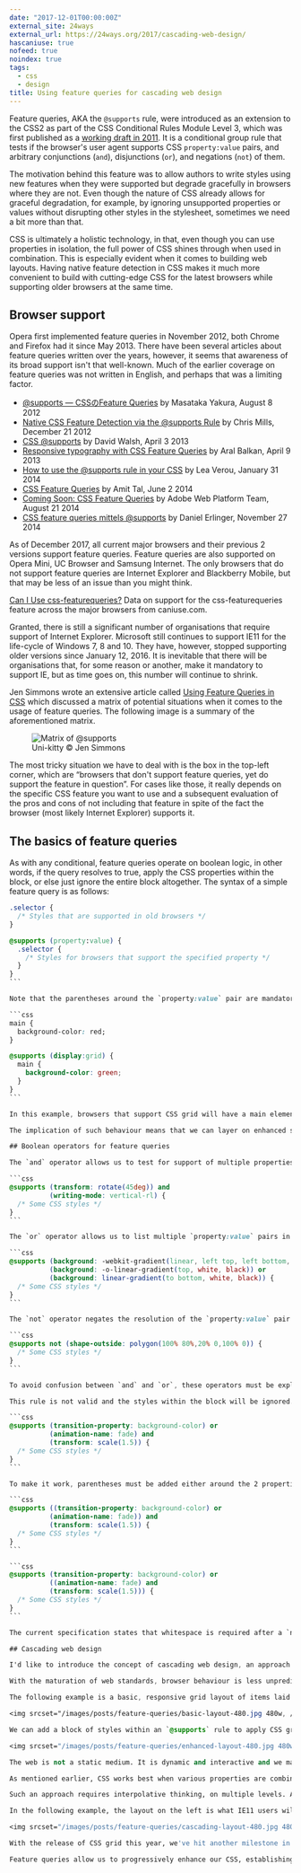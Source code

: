 ```yaml
---
date: "2017-12-01T00:00:00Z"
external_site: 24ways
external_url: https://24ways.org/2017/cascading-web-design/
hascaniuse: true
nofeed: true
noindex: true
tags:
  - css
  - design
title: Using feature queries for cascading web design
---
```


Feature queries, AKA the `@supports` rule, were introduced as an extension to the CSS2 as part of the CSS Conditional Rules Module Level 3, which was first published as a [working draft in 2011](https://www.w3.org/TR/2011/WD-css3-conditional-20110901/). It is a conditional group rule that tests if the browser's user agent supports CSS `property:value` pairs, and arbitrary conjunctions (`and`), disjunctions (`or`), and negations (`not`) of them.

The motivation behind this feature was to allow authors to write styles using new features when they were supported but degrade gracefully in browsers where they are not. Even though the nature of CSS already allows for graceful degradation, for example, by ignoring unsupported properties or values without disrupting other styles in the stylesheet, sometimes we need a bit more than that.

CSS is ultimately a holistic technology, in that, even though you can use properties in isolation, the full power of CSS shines through when used in combination. This is especially evident when it comes to building web layouts. Having native feature detection in CSS makes it much more convenient to build with cutting-edge CSS for the latest browsers while supporting older browsers at the same time.

## Browser support

Opera first implemented feature queries in November 2012, both Chrome and Firefox had it since May 2013. There have been several articles about feature queries written over the years, however, it seems that awareness of its broad support isn't that well-known. Much of the earlier coverage on feature queries was not written in English, and perhaps that was a limiting factor.

<ul>
  <li class="no-margin"><a href="http://myakura.hatenablog.com/entry/2012/08/08/012516">@supports ― CSSのFeature Queries</a> by Masataka Yakura, August 8 2012</li>
  <li class="no-margin"><a href="https://dev.opera.com/articles/native-css-feature-detection/">Native CSS Feature Detection via the @supports Rule</a> by Chris Mills, December 21 2012</li>
  <li class="no-margin"><a href="https://davidwalsh.name/css-supports">CSS @supports</a> by David Walsh, April 3 2013</li>
  <li class="no-margin"><a href="https://ar.al/scribbles/responsive-typography-with-css-feature-queries/">Responsive typography with CSS Feature Queries</a> by Aral Balkan, April 9 2013</li>
  <li class="no-margin"><a href="http://www.creativebloq.com/css3/how-use-supports-rule-your-css-11410545">How to use the @supports rule in your CSS</a> by Lea Verou, January 31 2014</li>
  <li class="no-margin"><a href="https://fedin.co.il/css-feature-queries/">CSS Feature Queries</a> by Amit Tal, June 2 2014</li>
  <li class="no-margin"><a href="http://blogs.adobe.com/webplatform/2014/08/21/coming-soon-css-feature-queries/">Coming Soon: CSS Feature Queries</a> by Adobe Web Platform Team, August 21 2014</li>
  <li><a href="http://www.pixelfreu.de/blog/details/items/css-feature-queries-mittels-supports.html">CSS feature queries mittels @supports</a> by 
Daniel Erlinger, November 27 2014</li>
</ul>

As of December 2017, all current major browsers and their previous 2 versions support feature queries. Feature queries are also supported on Opera Mini, UC Browser and Samsung Internet. The only browsers that do not support feature queries are Internet Explorer and Blackberry Mobile, but that may be less of an issue than you might think.

<p class="ciu_embed no-margin" data-feature="css-featurequeries" data-periods="future_1,current,past_1,past_2">
  <a href="http://caniuse.com/#feat=css-featurequeries">Can I Use css-featurequeries?</a> Data on support for the css-featurequeries feature across the major browsers from caniuse.com.
</p>

Granted, there is still a significant number of organisations that require support of Internet Explorer. Microsoft still continues to support IE11 for the life-cycle of Windows 7, 8 and 10. They have, however, stopped supporting older versions since January 12, 2016. It is inevitable that there will be organisations that, for some reason or another, make it mandatory to support IE, but as time goes on, this number will continue to shrink.

Jen Simmons wrote an extensive article called [Using Feature Queries in CSS](https://hacks.mozilla.org/2016/08/using-feature-queries-in-css/) which discussed a matrix of potential situations when it comes to the usage of feature queries. The following image is a summary of the aforementioned matrix.

<figure>
    <img src="/images/posts/opera-mini/matrix.png" srcset="/images/posts/opera-mini/matrix@2x.png 2x" alt="Matrix of @supports"/>
    <figcaption>Uni-kitty &copy; Jen Simmons</figcaption>
</figure>

The most tricky situation we have to deal with is the box in the top-left corner, which are “browsers that don't support feature queries, yet do support the feature in question”. For cases like those, it really depends on the specific CSS feature you want to use and a subsequent evaluation of the pros and cons of not including that feature in spite of the fact the browser (most likely Internet Explorer) supports it.

## The basics of feature queries

As with any conditional, feature queries operate on boolean logic, in other words, if the query resolves to true, apply the CSS properties within the block, or else just ignore the entire block altogether. The syntax of a simple feature query is as follows:

````css
.selector {
  /* Styles that are supported in old browsers */
}

@supports (property:value) {
  .selector {
    /* Styles for browsers that support the specified property */
  }
}
```

Note that the parentheses around the `property:value` pair are mandatory and the rule is invalid without them. Styles that apply to older browsers, i.e. fallback styles, should come first, followed by the newer properties, which are contained within the `@supports` conditional. Because of the cascade, fallback styles will be overridden by the newer properties in the modern browsers that support them.

```css
main {
  background-color: red;
}

@supports (display:grid) {
  main {
    background-color: green;
  }
}
```

In this example, browsers that support CSS grid will have a main element with a green background colour because the conditional resolves to true, while browsers that do not support grid will have a main element with a red background colour.

The implication of such behaviour means that we can layer on enhanced styles based on the features we want to use and these styles will show up in browsers that support them. But for those that do not, they will get a more basic look that still works anyway. And that will be our approach moving forward.

## Boolean operators for feature queries

The `and` operator allows us to test for support of multiple properties within a single conditional. This would be useful for cases where the desired output requires multiple cutting-edge features to be supported at the same time to work. All the `property:value` pairs listed in the conditional must resolve to true for the styles within the rule to be applied.

```css
@supports (transform: rotate(45deg)) and
          (writing-mode: vertical-rl) {
  /* Some CSS styles */
}
```

The `or` operator allows us to list multiple `property:value` pairs in the conditional and as long as one of them resolves to true, the styles within the block will be applied. A relevant use-case would be for properties with vendor-prefixes.

```css
@supports (background: -webkit-gradient(linear, left top, left bottom, from(white), to(black))) or
          (background: -o-linear-gradient(top, white, black)) or
          (background: linear-gradient(to bottom, white, black)) {
  /* Some CSS styles */
}
```

The `not` operator negates the resolution of the `property:value` pair in the conditional, resolving to false when the property is supported and vice versa. This is useful when there are two distinct sets of styles to be applied depending on the support of a specific feature. However, we do need to keep in mind the case where a browser does not support feature queries, and handle the styles for those browsers accordingly.

```css
@supports not (shape-outside: polygon(100% 80%,20% 0,100% 0)) {
  /* Some CSS styles */
}
```

To avoid confusion between `and` and `or`, these operators must be explicitly declared as opposed to using commas or spaces. To prevent confusion caused by precedence rules, `and`, `or` and `not` operators cannot be mixed without a layer of parentheses.

This rule is not valid and the styles within the block will be ignored.

```css
@supports (transition-property: background-color) or
          (animation-name: fade) and
          (transform: scale(1.5)) {
  /* Some CSS styles */
}
```

To make it work, parentheses must be added either around the 2 properties adjacent to the `or` or the `and` operator like so:

```css
@supports ((transition-property: background-color) or
          (animation-name: fade)) and
          (transform: scale(1.5)) {
  /* Some CSS styles */
}
```

```css
@supports (transition-property: background-color) or
          ((animation-name: fade) and
          (transform: scale(1.5))) {
  /* Some CSS styles */
}
```

The current specification states that whitespace is required after a `not` and on both sides of an `and` or `or`, but this may change in a future version of the specification. It is acceptable to add extra parentheses even when they are not needed, but omission of parentheses is considered invalid.

## Cascading web design

I'd like to introduce the concept of cascading web design, an approach made possible with feature queries. Browser update cycles are much shorter these days, so new features and bug fixes are being pushed out a lot more frequently as compared to the early days of the web.

With the maturation of web standards, browser behaviour is less unpredictable than before, but each browser will still have their respective quirks. Chances are, the latest features will not ship across all browsers at the same time. But you know what? That's perfectly fine. If we accept this as a feature of the web, instead of a bug, we've just opened up a lot more web design possibilities.

The following example is a basic, responsive grid layout of items laid out with flexbox, as viewed on IE11.

<img srcset="/images/posts/feature-queries/basic-layout-480.jpg 480w, /images/posts/feature-queries/basic-layout-640.jpg 640w, /images/posts/feature-queries/basic-layout-960.jpg 960w, /images/posts/feature-queries/basic-layout-1280.jpg 1280w" sizes="(max-width: 400px) 100vw, (max-width: 960px) 75vw, 640px" src="/images/posts/feature-queries/basic-layout-640.jpg" alt="Fallback grid layout" />

We can add a block of styles within an `@supports` rule to apply CSS grid properties for browsers that support them to enhance this layout, like so:

<img srcset="/images/posts/feature-queries/enhanced-layout-480.jpg 480w, /images/posts/feature-queries/enhanced-layout-640.jpg 640w, /images/posts/feature-queries/enhanced-layout-960.jpg 960w, /images/posts/feature-queries/enhanced-layout-1280.jpg 1280w" sizes="(max-width: 400px) 100vw, (max-width: 960px) 75vw, 640px" src="/images/posts/feature-queries/enhanced-layout-640.jpg" alt="Enhanced grid layout" />

The web is not a static medium. It is dynamic and interactive and we manipulate this medium by writing code to tell the browser what we want it to do. Rather than micromanaging the pixels in our designs, maybe it's time we cede control of our designs to the browsers that render them. This means being okay with your designs looking different across browsers and devices.

As mentioned earlier, CSS works best when various properties are combined. It's one of those things whose whole is greater than the sum of its parts. So feature queries, when combined with media queries, allow us to design layouts that are most effective in the environment they have to perform in.

Such an approach requires interpolative thinking, on multiple levels. As web designers and developers, we don't just think in one fixed dimension, we get to think about how our design will morph on a narrow screen, or on an older browser, in addition to how it will appear on a browser with the latest features.

In the following example, the layout on the left is what IE11 users will see, the one in the middle is what Firefox users will see, because Firefox doesn't support CSS shapes yet, but once it does, it will then look like the layout on the right, which is what Chrome users see now.

<img srcset="/images/posts/feature-queries/cascading-layout-480.jpg 480w, /images/posts/feature-queries/cascading-layout-640.jpg 640w, /images/posts/feature-queries/cascading-layout-960.jpg 960w, /images/posts/feature-queries/cascading-layout-1280.jpg 1280w" sizes="(max-width: 400px) 100vw, (max-width: 960px) 75vw, 640px" src="/images/posts/feature-queries/cascading-layout-640.jpg" alt="Embracing variant browser support" />

With the release of CSS grid this year, we've hit another milestone in the evolution of the web as a medium. The beauty of the web is its backwards compatibility and generous fault tolerance. Browser features are largely additive, holding onto the good parts and building on top of them, while deprecating the bits that didn't work well.

Feature queries allow us to progressively enhance our CSS, establishing a basic level of user experience across the widest range of browsers, while building in more advanced functionality for browsers who can use them. And hopefully, this will allow more of us to create designs that truly embrace the nature of the web.
````
